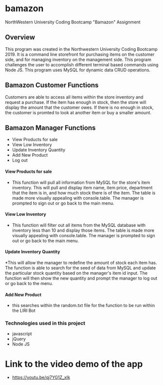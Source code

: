 # bamazon
NorthWestern University Coding Bootcamp "Bamazon" Assignment

## Overview
This program was created in the Northwestern University Coding Bootcamp 2019. It is a command line storefront for purchasing items on the customer side, and for managing inventory on the management side. This program challenges the user to accomplish different terminal based commands using Node JS. This program uses MySQL for dynamic data CRUD operations.


## Bamazon Customer Functions

Customers are able to access all items within the store inventory and request a purchase. If the item has enough in stock, then the store will display the amount that the customer owes. If there is no enough in stock, the customer is promted to look at another item or buy a smaller amount. 

## Bamazon Manager Functions

- View Products for sale 
- View Low Inventory
- Update Inventory Quantity
- Add New Product
- Log out

#### View Products for sale
* This function will pull all information from MySQL for the store's item inventory. This will pull and display item name, item price, department that the item is in, and how much stock there is of the item. The table is made more visually appealing with console.table. The manager is prompted to sign out or go back to the main menu.

#### View Low Inventory
* This function will filter out all items from the MySQL database with inventory less than 10 and display those items. The table is made more visually appealing with console.table. The manager is prompted to sign out or go back to the main menu.

#### Update Inventory Quantity
*This will allow the manager to redefine the amount of stock each item has. The function is able to search for the seed of data from MySQL and update the particular stock quantity based on the manager's item id input. The function will then show the new quantity and prompt the manager to log out or go back to the menu.

#### Add New Product
* this searches within the random.txt file for the function to be run within the LIRI Bot


### Technologies used in this project

- javascript
- jQuery
- Node JS



# Link to the video demo of the app
*  https://youtu.be/qj7YG1Z_xIk
